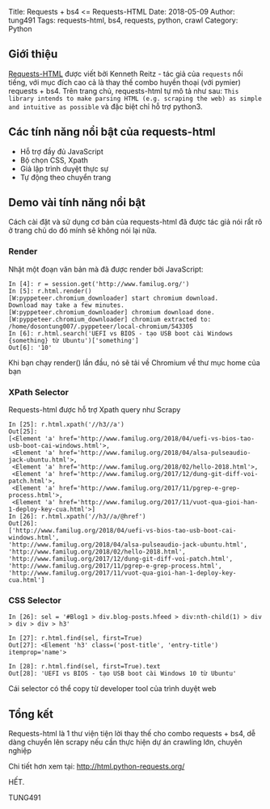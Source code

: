 Title: Requests + bs4 <= Requests-HTML
Date: 2018-05-09
Author: tung491
Tags: requests-html, bs4, requests, python, crawl
Category: Python

## Giới thiệu
[Requests-HTML](http://html.python-requests.org/) được viết bởi Kenneth Reitz - tác giả của `requests` nổi tiếng, với mục đích cao cả là thay thế combo huyền thoại (với pymier) requests + bs4.  Trên trang chủ, requests-html tự mô tả như sau: `This library intends to make parsing HTML (e.g. scraping the web) as simple and intuitive as possible` và đặc biệt chỉ hỗ trợ python3.

## Các tính năng nổi bật của requests-html
- Hỗ trợ đầy đủ JavaScript
- Bộ chọn CSS, Xpath
- Giả lập trình duyệt thực sự
- Tự động theo chuyển trang


## Demo vài tính năng nổi bật
Cách cài đặt và sử dụng cơ bản của requests-html đã được tác giả nói rẩt rõ ở trang chủ do đó mính sẽ không nói lại nữa.

### Render
 Nhặt một đoạn văn bản mà đã được render bởi JavaScript:

```
In [4]: r = session.get('http://www.familug.org/')
In [5]: r.html.render()
[W:pyppeteer.chromium_downloader] start chromium download.
Download may take a few minutes.
[W:pyppeteer.chromium_downloader] chromium download done.
[W:pyppeteer.chromium_downloader] chromium extracted to: /home/dosontung007/.pyppeteer/local-chromium/543305
In [6]: r.html.search('UEFI vs BIOS - tạo USB boot cài Windows {something} từ Ubuntu')['something']
Out[6]: '10'
```

Khi bạn chạy render() lần đầu, nó sẽ tải về  Chromium về thư mục home của bạn


### XPath Selector
 Requests-html được hỗ trợ Xpath query như Scrapy

```
In [25]: r.html.xpath('//h3//a')
Out[25]:
[<Element 'a' href='http://www.familug.org/2018/04/uefi-vs-bios-tao-usb-boot-cai-windows.html'>,
 <Element 'a' href='http://www.familug.org/2018/04/alsa-pulseaudio-jack-ubuntu.html'>,
 <Element 'a' href='http://www.familug.org/2018/02/hello-2018.html'>,
 <Element 'a' href='http://www.familug.org/2017/12/dung-git-diff-voi-patch.html'>,
 <Element 'a' href='http://www.familug.org/2017/11/pgrep-e-grep-process.html'>,
 <Element 'a' href='http://www.familug.org/2017/11/vuot-qua-gioi-han-1-deploy-key-cua.html'>]
In [26]: r.html.xpath('//h3//a/@href')
Out[26]:
['http://www.familug.org/2018/04/uefi-vs-bios-tao-usb-boot-cai-windows.html',
'http://www.familug.org/2018/04/alsa-pulseaudio-jack-ubuntu.html',
'http://www.familug.org/2018/02/hello-2018.html',
'http://www.familug.org/2017/12/dung-git-diff-voi-patch.html',
'http://www.familug.org/2017/11/pgrep-e-grep-process.html',
'http://www.familug.org/2017/11/vuot-qua-gioi-han-1-deploy-key-cua.html']
```

### CSS Selector
```
In [26]: sel = '#Blog1 > div.blog-posts.hfeed > div:nth-child(1) > div > div > div > h3'

In [27]: r.html.find(sel, first=True)
Out[27]: <Element 'h3' class=('post-title', 'entry-title') itemprop='name'>

In [28]: r.html.find(sel, first=True).text
Out[28]: 'UEFI vs BIOS - tạo USB boot cài Windows 10 từ Ubuntu'
```
 Cái selector có thể copy từ developer tool của trình duyệt web


## Tổng kết
Requests-html là 1 thư viện tiện lời thay thế cho combo requests + bs4, dễ dàng chuyển lên scrapy nếu cần thực hiện dự án crawling lớn, chuyên nghiệp

Chi tiết hơn xem tại: http://html.python-requests.org/

HẾT.

TUNG491
